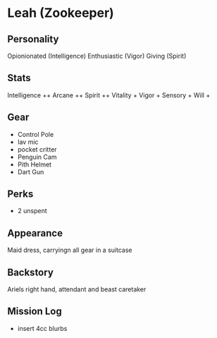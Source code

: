 # Leah (Zookeeper)

## Personality 

Opionionated (Intelligence)
Enthusiastic (Vigor)
Giving (Spirit)

## Stats

Intelligence ++ Arcane ++   Spirit ++ Vitality + Vigor + Sensory + Will +
## Gear 
- Control Pole
- lav mic
- pocket critter
- Penguin Cam
- Pith Helmet
- Dart Gun

## Perks

- 2 unspent

## Appearance

Maid dress, carryingn all gear in a suitcase

## Backstory

Ariels right hand, attendant and beast caretaker 

## Mission Log

- insert 4cc blurbs

